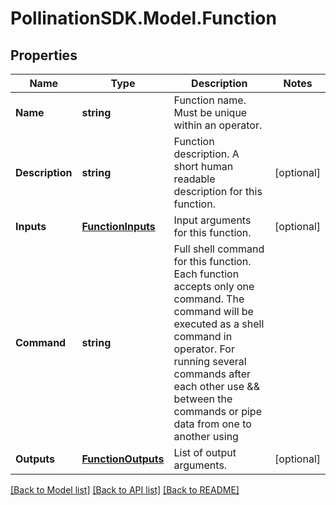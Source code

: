 
# PollinationSDK.Model.Function

## Properties

Name | Type | Description | Notes
------------ | ------------- | ------------- | -------------
**Name** | **string** | Function name. Must be unique within an operator. | 
**Description** | **string** | Function description. A short human readable description for this function. | [optional] 
**Inputs** | [**FunctionInputs**](FunctionInputs.md) | Input arguments for this function. | [optional] 
**Command** | **string** | Full shell command for this function. Each function accepts only one command. The command will be executed as a shell command in operator. For running several commands after each other use &amp;&amp; between the commands or pipe data from one to another using | | 
**Outputs** | [**FunctionOutputs**](FunctionOutputs.md) | List of output arguments. | [optional] 

[[Back to Model list]](../README.md#documentation-for-models)
[[Back to API list]](../README.md#documentation-for-api-endpoints)
[[Back to README]](../README.md)

